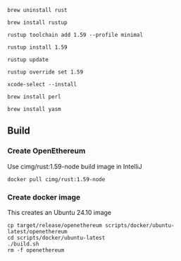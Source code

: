 
```shell
brew uninstall rust
```

```shell
brew install rustup
```

```shell
rustup toolchain add 1.59 --profile minimal
```

```shell
rustup install 1.59
```

```shell
rustup update
```

```shell
rustup override set 1.59
```

```shell
xcode-select --install
```

```shell
brew install perl
```

```shell
brew install yasm
```

## Build

### Create OpenEthereum

Use cimg/rust:1.59-node build image in IntelliJ

```shell
docker pull cimg/rust:1.59-node
```

### Create docker image

This creates an Ubuntu 24.10 image

```shell
cp target/release/openethereum scripts/docker/ubuntu-latest/openethereum
cd scripts/docker/ubuntu-latest
./build.sh
rm -f openethereum
```
